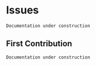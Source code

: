# Issues
`Documentation under construction`

## First Contribution
`Documentation under construction`